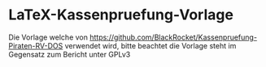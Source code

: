 LaTeX-Kassenpruefung-Vorlage
============================

Die Vorlage welche von https://github.com/BlackRocket/Kassenpruefung-Piraten-RV-DOS verwendet wird, bitte beachtet die Vorlage steht im Gegensatz zum Bericht unter GPLv3
